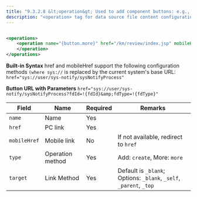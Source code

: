 ```yaml
---
title: "9.3.2.8 &lt;operation&gt; Used to add component buttons: e.g., More, Add"
description: "<operation> tag for data source file content configuration."
---
```

```xml

<operations>    
    <operation name="{button.more}" href="/km/review/index.jsp" mobileHref="/km/review/mobile" type="more" target="_blank"> 
    </operation>
</operations>
```

**Built-in Syntax**
href and mobileHref support the following configuration methods 
`(where sys://` is replaced by the current system's base URL:
`href="sys://user/sys-notify/sysNotifyProcess"`

**Button URL with Parameters**
`href="sys://user/sys-notify/sysNotifyProcess?fdId=!{fdId}&amp;fdType=!{fdType}"`



| Field        | Name             | Required | Remarks                                                            |
| ------------ | ---------------- | -------- | ------------------------------------------------------------------ |
| `name`       | Name             | Yes      |                                                                    |
| `href`       | PC link          | Yes      |                                                                    |
| `mobileHref` | Mobile link      | No       | If not available, redirect to `href`                               |
| `type`       | Operation method | Yes      | Add: `create`, More: `more`                                        |
| `target`     | Link Method      | Yes      | Default is `_blank`; Options: `_blank`, `_self`, `_parent`, `_top` |
